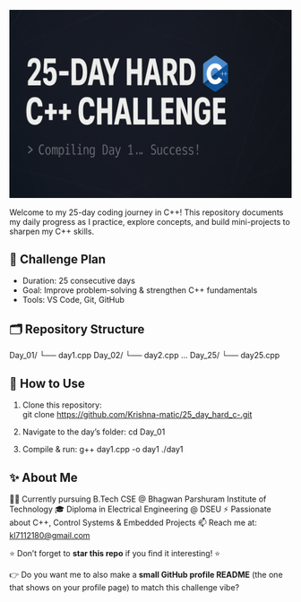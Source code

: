 <p align="center">
  <img src="generated-image.png" alt="25-Day Hard C++ Challenge Banner" />
</p>
Welcome to my 25-day coding journey in C++!  
This repository documents my daily progress as I practice, explore concepts, and build mini-projects to sharpen my C++ skills.  

## 📅 Challenge Plan  
- Duration: 25 consecutive days  
- Goal: Improve problem-solving & strengthen C++ fundamentals  
- Tools: VS Code, Git, GitHub  

## 🗂 Repository Structure  

Day\_01/
└── day1.cpp
Day\_02/
└── day2.cpp
...
Day\_25/
└── day25.cpp


## 📖 How to Use  

1. Clone this repository:  
   git clone https://github.com/Krishna-matic/25_day_hard_c-.git

2. Navigate to the day’s folder:
   cd Day_01
3. Compile & run:
   g++ day1.cpp -o day1
   ./day1

## ✨ About Me

👨‍💻 Currently pursuing B.Tech CSE @ Bhagwan Parshuram Institute of Technology
🎓 Diploma in Electrical Engineering @ DSEU
⚡ Passionate about C++, Control Systems & Embedded Projects
📫 Reach me at: kl7112180@gmail.com


⭐ Don’t forget to **star this repo** if you find it interesting! ⭐
  

👉 Do you want me to also make a **small GitHub profile README** (the one that shows on your profile page) to match this challenge vibe?
```
